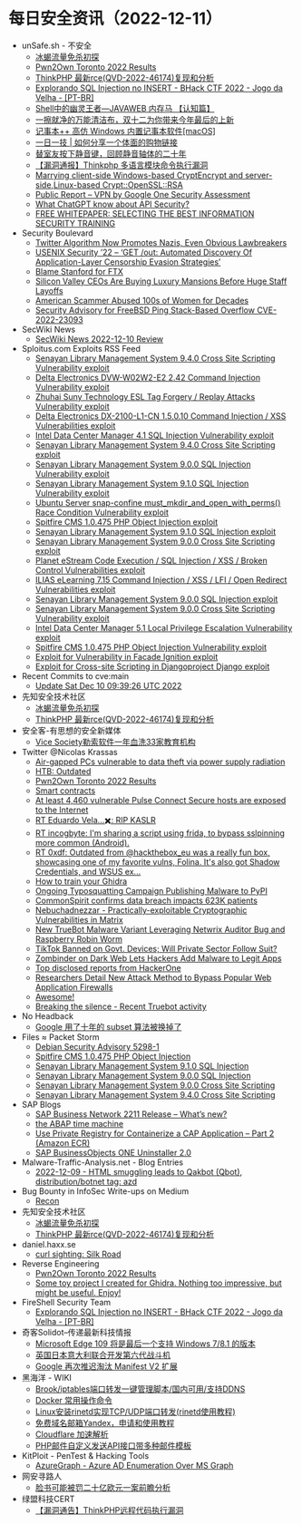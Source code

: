 # 每日安全资讯（2022-12-11）

- unSafe.sh - 不安全
  - [冰蝎流量免杀初探](https://buaq.net/go-139513.html)
  - [Pwn2Own Toronto 2022 Results](https://buaq.net/go-139472.html)
  - [ThinkPHP 最新rce(QVD-2022-46174)复现和分析](https://buaq.net/go-139514.html)
  - [Explorando SQL Injection no INSERT - BHack CTF 2022 - Jogo da Velha - [PT-BR]](https://buaq.net/go-139468.html)
  - [Shell中的幽灵王者—JAVAWEB 内存马 【认知篇】](https://buaq.net/go-139453.html)
  - [一擦就净的万能清洁布，双十二为你带来今年最后的上新](https://buaq.net/go-139454.html)
  - [记事本++ 高仿 Windows 内置记事本软件[macOS]](https://buaq.net/go-139456.html)
  - [一日一技 | 如何分享一个体面的购物链接](https://buaq.net/go-139455.html)
  - [替室友按下静音键，回顾静音轴体的二十年](https://buaq.net/go-139450.html)
  - [【漏洞通报】Thinkphp 多语言模块命令执行漏洞](https://buaq.net/go-139402.html)
  - [Marrying client-side Windows-based CryptEncrypt and server-side,Linux-based  Crypt::OpenSSL::RSA](https://buaq.net/go-139430.html)
  - [Public Report – VPN by Google One Security Assessment](https://buaq.net/go-139417.html)
  - [What ChatGPT know about API Security?](https://buaq.net/go-139418.html)
  - [FREE WHITEPAPER: SELECTING THE BEST INFORMATION SECURITY TRAINING](https://buaq.net/go-139411.html)
- Security Boulevard
  - [Twitter Algorithm Now Promotes Nazis, Even Obvious Lawbreakers](https://securityboulevard.com/2022/12/twitter-algorithm-now-promotes-nazis-even-obvious-lawbreakers/)
  - [USENIX Security ’22 – ‘GET /out: Automated Discovery Of Application-Layer Censorship Evasion Strategies’](https://securityboulevard.com/2022/12/usenix-security-22-get-out-automated-discovery-of-application-layer-censorship-evasion-strategies/)
  - [Blame Stanford for FTX](https://securityboulevard.com/2022/12/blame-stanford-for-ftx/)
  - [Silicon Valley CEOs Are Buying Luxury Mansions Before Huge Staff Layoffs](https://securityboulevard.com/2022/12/silicon-valley-ceos-are-buying-luxury-mansions-before-huge-staff-layoffs/)
  - [American Scammer Abused 100s of Women for Decades](https://securityboulevard.com/2022/12/american-scammer-abused-100s-of-women-for-decades/)
  - [Security Advisory for FreeBSD Ping Stack-Based Overflow CVE-2022-23093](https://securityboulevard.com/2022/12/security-advisory-for-freebsd-ping-stack-based-overflow-cve-2022-23093/)
- SecWiki News
  - [SecWiki News 2022-12-10 Review](http://www.sec-wiki.com/?2022-12-10)
- Sploitus.com Exploits RSS Feed
  - [Senayan Library Management System 9.4.0 Cross Site Scripting Vulnerability exploit](https://sploitus.com/exploit?id=1337DAY-ID-38104&utm_source=rss&utm_medium=rss)
  - [Delta Electronics DVW-W02W2-E2 2.42 Command Injection Vulnerability exploit](https://sploitus.com/exploit?id=1337DAY-ID-38094&utm_source=rss&utm_medium=rss)
  - [Zhuhai Suny Technology ESL Tag Forgery / Replay Attacks Vulnerability exploit](https://sploitus.com/exploit?id=1337DAY-ID-38097&utm_source=rss&utm_medium=rss)
  - [Delta Electronics DX-2100-L1-CN 1.5.0.10 Command Injection / XSS Vulnerabilities exploit](https://sploitus.com/exploit?id=1337DAY-ID-38093&utm_source=rss&utm_medium=rss)
  - [Intel Data Center Manager 4.1 SQL Injection Vulnerability exploit](https://sploitus.com/exploit?id=1337DAY-ID-38099&utm_source=rss&utm_medium=rss)
  - [Senayan Library Management System 9.4.0 Cross Site Scripting exploit](https://sploitus.com/exploit?id=PACKETSTORM:170182&utm_source=rss&utm_medium=rss)
  - [Senayan Library Management System 9.0.0 SQL Injection Vulnerability exploit](https://sploitus.com/exploit?id=1337DAY-ID-38102&utm_source=rss&utm_medium=rss)
  - [Senayan Library Management System 9.1.0 SQL Injection Vulnerability exploit](https://sploitus.com/exploit?id=1337DAY-ID-38103&utm_source=rss&utm_medium=rss)
  - [Ubuntu Server snap-confine must_mkdir_and_open_with_perms() Race Condition Vulnerability exploit](https://sploitus.com/exploit?id=1337DAY-ID-38096&utm_source=rss&utm_medium=rss)
  - [Spitfire CMS 1.0.475 PHP Object Injection exploit](https://sploitus.com/exploit?id=PACKETSTORM:170186&utm_source=rss&utm_medium=rss)
  - [Senayan Library Management System 9.1.0 SQL Injection exploit](https://sploitus.com/exploit?id=PACKETSTORM:170185&utm_source=rss&utm_medium=rss)
  - [Senayan Library Management System 9.0.0 Cross Site Scripting exploit](https://sploitus.com/exploit?id=PACKETSTORM:170183&utm_source=rss&utm_medium=rss)
  - [Planet eStream Code Execution / SQL Injection / XSS / Broken Control Vulnerabilities exploit](https://sploitus.com/exploit?id=1337DAY-ID-38095&utm_source=rss&utm_medium=rss)
  - [ILIAS eLearning 7.15 Command Injection / XSS / LFI / Open Redirect Vulnerabilities exploit](https://sploitus.com/exploit?id=1337DAY-ID-38100&utm_source=rss&utm_medium=rss)
  - [Senayan Library Management System 9.0.0 SQL Injection exploit](https://sploitus.com/exploit?id=PACKETSTORM:170184&utm_source=rss&utm_medium=rss)
  - [Senayan Library Management System 9.0.0 Cross Site Scripting Vulnerability exploit](https://sploitus.com/exploit?id=1337DAY-ID-38101&utm_source=rss&utm_medium=rss)
  - [Intel Data Center Manager 5.1 Local Privilege Escalation Vulnerability exploit](https://sploitus.com/exploit?id=1337DAY-ID-38098&utm_source=rss&utm_medium=rss)
  - [Spitfire CMS 1.0.475 PHP Object Injection Vulnerability exploit](https://sploitus.com/exploit?id=1337DAY-ID-38105&utm_source=rss&utm_medium=rss)
  - [Exploit for Vulnerability in Facade Ignition exploit](https://sploitus.com/exploit?id=7495BDC7-BA22-5D7D-92B8-B3FD263480F9&utm_source=rss&utm_medium=rss)
  - [Exploit for Cross-site Scripting in Djangoproject Django exploit](https://sploitus.com/exploit?id=9D3A68FD-B5DE-5F05-BE99-1CEB49A5900E&utm_source=rss&utm_medium=rss)
- Recent Commits to cve:main
  - [Update Sat Dec 10 09:39:26 UTC 2022](https://github.com/trickest/cve/commit/69b28771ff991b5e260c9a92e3c6d8c3d236e28a)
- 先知安全技术社区
  - [冰蝎流量免杀初探](https://xz.aliyun.com/t/11942)
  - [ThinkPHP 最新rce(QVD-2022-46174)复现和分析](https://xz.aliyun.com/t/11940)
- 安全客-有思想的安全新媒体
  - [Vice Society勒索软件一年血洗33家教育机构](https://www.anquanke.com/post/id/284225)
- Twitter @Nicolas Krassas
  - [Air-gapped PCs vulnerable to data theft via power supply radiation](https://twitter.com/Dinosn/status/1601638803164528641)
  - [HTB: Outdated](https://twitter.com/Dinosn/status/1601633620862828545)
  - [Pwn2Own Toronto 2022 Results](https://twitter.com/Dinosn/status/1601633521470410752)
  - [Smart contracts](https://twitter.com/Dinosn/status/1601633289781248001)
  - [At least 4,460 vulnerable Pulse Connect Secure hosts are exposed to the Internet](https://twitter.com/Dinosn/status/1601632785600348160)
  - [RT Eduardo Vela…✖️: RIP KASLR](https://twitter.com/sirdarckcat/status/1601622865623019521)
  - [RT incogbyte: I'm sharing a script using frida, to bypass sslpinning more common (Android).](https://twitter.com/incogbyte/status/1601597294910263296)
  - [RT 0xdf: Outdated from @hackthebox_eu was a really fun box, showcasing one of my favorite vulns, Folina. It's also got Shadow Credentials, and WSUS ex...](https://twitter.com/0xdf_/status/1601592744929009665)
  - [How to train your Ghidra](https://twitter.com/Dinosn/status/1601592082162159618)
  - [Ongoing Typosquatting Campaign Publishing Malware to PyPI](https://twitter.com/Dinosn/status/1601591953942286339)
  - [CommonSpirit confirms data breach impacts 623K patients](https://twitter.com/Dinosn/status/1601591895289139201)
  - [Nebuchadnezzar - Practically-exploitable Cryptographic Vulnerabilities in Matrix](https://twitter.com/Dinosn/status/1601591861499420672)
  - [New TrueBot Malware Variant Leveraging Netwrix Auditor Bug and Raspberry Robin Worm](https://twitter.com/Dinosn/status/1601503692930580481)
  - [TikTok Banned on Govt. Devices; Will Private Sector Follow Suit?](https://twitter.com/Dinosn/status/1601503219464605696)
  - [Zombinder on Dark Web Lets Hackers Add Malware to Legit Apps](https://twitter.com/Dinosn/status/1601503139374731264)
  - [Top disclosed reports from HackerOne](https://twitter.com/Dinosn/status/1601494488605941760)
  - [Researchers Detail New Attack Method to Bypass Popular Web Application Firewalls](https://twitter.com/Dinosn/status/1601486927021998080)
  - [Awesome!](https://twitter.com/Dinosn/status/1601458949093740544)
  - [Breaking the silence - Recent Truebot activity](https://twitter.com/Dinosn/status/1601446528560033795)
- No Headback
  - [Google 用了十年的 subset 算法被换掉了](http://xargin.com/google-rocksteadier-subset/)
- Files ≈ Packet Storm
  - [Debian Security Advisory 5298-1](https://packetstormsecurity.com/files/170187/dsa-5298-1.txt)
  - [Spitfire CMS 1.0.475 PHP Object Injection](https://packetstormsecurity.com/files/170186/ZSL-2022-5720.txt)
  - [Senayan Library Management System 9.1.0 SQL Injection](https://packetstormsecurity.com/files/170185/slms910-sql.txt)
  - [Senayan Library Management System 9.0.0 SQL Injection](https://packetstormsecurity.com/files/170184/slms900-sql.txt)
  - [Senayan Library Management System 9.0.0 Cross Site Scripting](https://packetstormsecurity.com/files/170183/slms900-xss.txt)
  - [Senayan Library Management System 9.4.0 Cross Site Scripting](https://packetstormsecurity.com/files/170182/slms940-xss.txt)
- SAP Blogs
  - [SAP Business Network 2211 Release – What’s new?](https://blogs.sap.com/2022/12/10/sap-business-network-2211-release-whats-new/)
  - [the ABAP time machine](https://blogs.sap.com/2022/12/10/the-abap-time-machine/)
  - [Use Private Registry for Containerize a CAP Application – Part 2 (Amazon ECR)](https://blogs.sap.com/2022/12/10/use-private-registry-for-containerize-a-cap-application-part-2-amazon-ecr/)
  - [SAP BusinessObjects ONE Uninstaller 2.0](https://blogs.sap.com/2022/12/10/sap-businessobjects-one-uninstaller-2.0/)
- Malware-Traffic-Analysis.net - Blog Entries
  - [2022-12-09 - HTML smuggling leads to Qakbot (Qbot), distribution/botnet tag: azd](https://www.malware-traffic-analysis.net/2022/12/09/index.html)
- Bug Bounty in InfoSec Write-ups on Medium
  - [Recon](https://infosecwriteups.com/recon-98cf42e60eff?source=rss----7b722bfd1b8d--bug_bounty)
- 先知安全技术社区
  - [冰蝎流量免杀初探](https://xz.aliyun.com/t/11942)
  - [ThinkPHP 最新rce(QVD-2022-46174)复现和分析](https://xz.aliyun.com/t/11940)
- daniel.haxx.se
  - [curl sighting: Silk Road](https://daniel.haxx.se/blog/2022/12/10/curl-sighting-silk-road/)
- Reverse Engineering
  - [Pwn2Own Toronto 2022 Results](https://www.reddit.com/r/ReverseEngineering/comments/zhuj6k/pwn2own_toronto_2022_results/)
  - [Some toy project I created for Ghidra. Nothing too impressive, but might be useful. Enjoy!](https://www.reddit.com/r/ReverseEngineering/comments/zhxqz3/some_toy_project_i_created_for_ghidra_nothing_too/)
- FireShell Security Team
  - [Explorando SQL Injection no INSERT - BHack CTF 2022 - Jogo da Velha - [PT-BR]](https://fireshellsecurity.team/bhack2022-jogo-da-velha/)
- 奇客Solidot–传递最新科技情报
  - [Microsoft Edge 109 将是最后一个支持 Windows 7/8.1 的版本](https://www.solidot.org/story?sid=73617)
  - [英国日本意大利联合开发第六代战斗机](https://www.solidot.org/story?sid=73616)
  - [Google 再次推迟淘汰 Manifest V2 扩展](https://www.solidot.org/story?sid=73615)
- 黑海洋 - WIKI
  - [Brook/iptables端口转发一键管理脚本/国内可用/支持DDNS](https://blog.upx8.com/3146)
  - [Docker 常用操作命令](https://blog.upx8.com/3145)
  - [Linux安装rinetd实现TCP/UDP端口转发(rinetd使用教程)](https://blog.upx8.com/3144)
  - [免费域名邮箱Yandex，申请和使用教程](https://blog.upx8.com/3143)
  - [Cloudflare 加速解析](https://blog.upx8.com/3142)
  - [PHP邮件自定义发送API接口带多种邮件模板](https://blog.upx8.com/3141)
- KitPloit - PenTest & Hacking Tools
  - [AzureGraph - Azure AD Enumeration Over MS Graph](http://www.kitploit.com/2022/12/azuregraph-azure-ad-enumeration-over-ms.html)
- 网安寻路人
  - [脸书可能被罚二十亿欧元一案前瞻分析](https://mp.weixin.qq.com/s?__biz=MzIxODM0NDU4MQ==&mid=2247497214&idx=1&sn=9acd1cc9a4e2d1ba8b4605ac708fd5e5&chksm=97e94814a09ec10277c0d755e1789dbfc76494860202f3454b603fbc2c7eac78e9ed91510e70&scene=58&subscene=0#rd)
- 绿盟科技CERT
  - [【漏洞通告】ThinkPHP远程代码执行漏洞](https://mp.weixin.qq.com/s?__biz=Mzk0MjE3ODkxNg==&mid=2247487885&idx=1&sn=58d14a5a85ba194e4fbde5cebd91b1b2&chksm=c2c64686f5b1cf90623db665cdddf6b71670130a643c839a3c4e33c5cf4787c05079dee43cd2&scene=58&subscene=0#rd)

